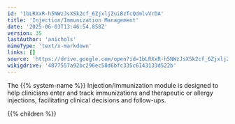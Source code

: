 ```yaml
---
id: '1bLRXxR-h5NWzJsXSk2cf_6ZjxljZuiBzTcQdmlvVrDA'
title: 'Injection/Immunization Management'
date: '2025-06-03T13:46:54.858Z'
version: 35
lastAuthor: 'anichols'
mimeType: 'text/x-markdown'
links: []
source: 'https://drive.google.com/open?id=1bLRXxR-h5NWzJsXSk2cf_6ZjxljZuiBzTcQdmlvVrDA'
wikigdrive: '4877557a92bc296ec58d6bfc335c6143133d522b'
---
```

The {{% system-name %}} Injection/Immunization module is designed to help clinicians enter and track immunizations and therapeutic or allergy injections, facilitating clinical decisions and follow-ups.

{{% children %}}
